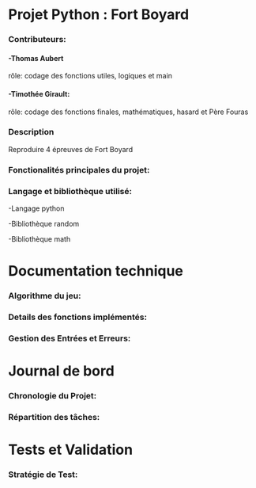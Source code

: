 # Projet Python : Fort Boyard
### Contributeurs:
#### -Thomas Aubert
rôle: codage des fonctions utiles, logiques et main
#### -Timothée Girault:
rôle: codage des fonctions finales, mathématiques, hasard et Père Fouras
### Description
Reproduire 4 épreuves de Fort Boyard

### Fonctionalités principales du projet:

### Langage et bibliothèque utilisé:
-Langage python	

-Bibliothèque random	

-Bibliothèque math
# Documentation technique
### Algorithme du jeu:
### Details des fonctions implémentés:
### Gestion des Entrées et Erreurs:
# Journal de bord
### Chronologie du Projet:
### Répartition des tâches:
# Tests et Validation
### Stratégie de Test:

